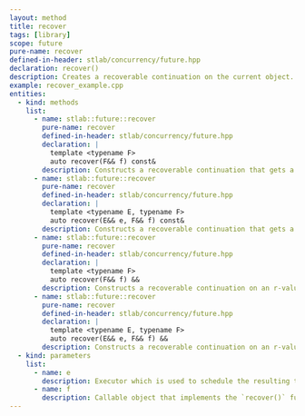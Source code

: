 ```yaml
---
layout: method
title: recover
tags: [library]
scope: future
pure-name: recover
defined-in-header: stlab/concurrency/future.hpp 
declaration: recover()
description: Creates a recoverable continuation on the current object.
example: recover_example.cpp
entities:
  - kind: methods
    list:
      - name: stlab::future::recover
        pure-name: recover
        defined-in-header: stlab/concurrency/future.hpp 
        declaration: |
          template <typename F> 
          auto recover(F&& f) const&
        description: Constructs a recoverable continuation that gets a `future<T>` passed. It uses the same executor as this.
      - name: stlab::future::recover
        pure-name: recover
        defined-in-header: stlab/concurrency/future.hpp 
        declaration: |
          template <typename E, typename F> 
          auto recover(E&& e, F&& f) const&
        description: Constructs a recoverable continuation that gets a `future<T>` passed. It uses the provided executor.
      - name: stlab::future::recover
        pure-name: recover
        defined-in-header: stlab/concurrency/future.hpp 
        declaration: |
          template <typename F>
          auto recover(F&& f) &&
        description: Constructs a recoverable continuation on an r-value future. It gets a `future<T>` passed. It uses the same executor as this.
      - name: stlab::future::recover
        pure-name: recover
        defined-in-header: stlab/concurrency/future.hpp 
        declaration: |
          template <typename E, typename F>
          auto recover(E&& e, F&& f) &&
        description: Constructs a recoverable continuation on an r-value future. It gets a `future<T>` passed. It uses the the provided executor.
  - kind: parameters
    list:
      - name: e
        description: Executor which is used to schedule the resulting task
      - name: f
        description: Callable object that implements the `recover()` function. Its parameter must be of type of this `future<T>` instance.
---
```

